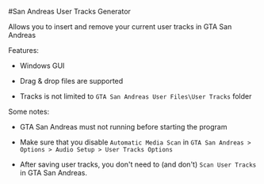 #San Andreas User Tracks Generator

Allows you to insert and remove your current user tracks in GTA San Andreas

Features:

* Windows GUI

* Drag & drop files are supported

* Tracks is not limited to `GTA San Andreas User Files\User Tracks` folder

Some notes:

* GTA San Andreas must not running before starting the program

* Make sure that you disable `Automatic Media Scan` in `GTA San Andreas > Options > Audio Setup > User Tracks Options`

* After saving user tracks, you don't need to (and don't) `Scan User Tracks` in GTA San Andreas.